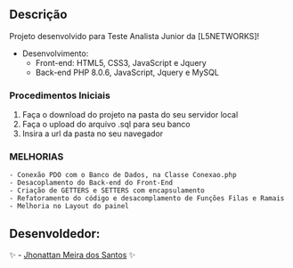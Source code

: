 ## Descrição

Projeto desenvolvido para Teste Analista Junior da [L5NETWORKS]! 
- Desenvolvimento:
    - Front-end: HTML5, CSS3, JavaScript e Jquery
    - Back-end PHP 8.0.6, JavaScript, Jquery e MySQL

### Procedimentos Iniciais
1. Faça o download do projeto na pasta do seu servidor local
2. Faça o upload do arquivo .sql para seu banco
3. Insira a url da pasta no seu navegador

### MELHORIAS  
    - Conexão PDO com o Banco de Dados, na Classe Conexao.php
    - Desacoplamento do Back-end do Front-End
    - Criação de GETTERS e SETTERS com encapsulamento
    - Refatoramento do código e desacomplamento de Funções Filas e Ramais
    - Melhoria no Layout do painel

## Desenvoldedor:
✨ - [Jhonattan Meira dos Santos](https://github.com/jhonattan-Meira-Santos) ✨